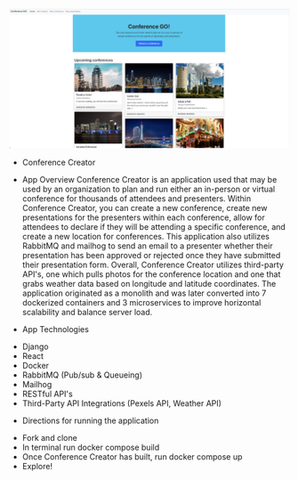 ![Getting started](database/homepage.png)

- Conference Creator

- App Overview
  Conference Creator is an application used that may be used by an organization to plan and run either an in-person or virtual conference for thousands of attendees and presenters. Within Conference Creator, you can create a new conference, create new presentations for the presenters within each conference, allow for attendees to declare if they will be attending a specific conference, and create a new location for conferences. This application also utilizes RabbitMQ and mailhog to send an email to a presenter whether their presentation has been approved or rejected once they have submitted their presentation form.
  Overall, Conference Creator utilizes third-party API's, one which pulls photos for the conference location and one that grabs weather data based on longitude and latitude coordinates. The application originated as a monolith and was later converted into 7 dockerized containers and 3 microservices to improve horizontal scalability and balance server load.

- App Technologies

* Django
* React
* Docker
* RabbitMQ (Pub/sub & Queueing)
* Mailhog
* RESTful API's
* Third-Party API Integrations (Pexels API, Weather API)

- Directions for running the application

* Fork and clone
* In terminal run docker compose build
* Once Conference Creator has built, run docker compose up
* Explore!
